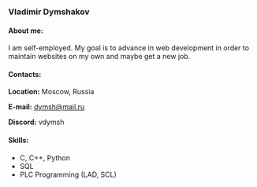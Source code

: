 ### __Vladimir Dymshakov__

#### About me:
I am self-employed. My goal is to advance in web development in order to maintain websites on my own and maybe get a new job.

#### Contacts:
__Location:__ Moscow, Russia

__E-mail:__ dymsh@mail.ru

__Discord:__ vdymsh

#### Skills:
* C, C++, Python
* SQL
* PLC Programming (LAD, SCL)


 